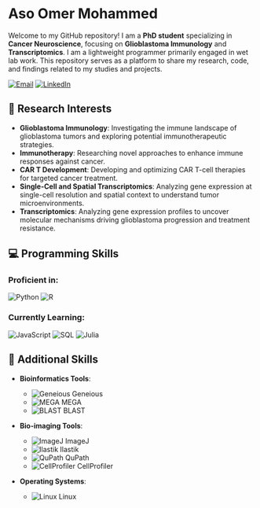 # Aso Omer Mohammed
Welcome to my GitHub repository! I am a **PhD student** specializing in **Cancer Neuroscience**, focusing on **Glioblastoma Immunology** and **Transcriptomics**. I am a lightweight programmer primarily engaged in wet lab work. This repository serves as a platform to share my research, code, and findings related to my studies and projects.

[![Email](https://img.shields.io/badge/Email-aso.mohammed@uniklinik-freiburg.de-blue?logo=mail)](mailto:aso.mohammed@uniklinik-freiburg.de)
[![LinkedIn](https://img.shields.io/badge/LinkedIn-Aso%20Mohammed-blue?logo=linkedin)](https://www.linkedin.com/in/aso-omer-mohammed-3a8897146/)

## 🔬 Research Interests

- **Glioblastoma Immunology**: Investigating the immune landscape of glioblastoma tumors and exploring potential immunotherapeutic strategies.
- **Immunotherapy**: Researching novel approaches to enhance immune responses against cancer.
- **CAR T Development**: Developing and optimizing CAR T-cell therapies for targeted cancer treatment.
- **Single-Cell and Spatial Transcriptomics**: Analyzing gene expression at single-cell resolution and spatial context to understand tumor microenvironments.
- **Transcriptomics**: Analyzing gene expression profiles to uncover molecular mechanisms driving glioblastoma progression and treatment resistance.

## 💻 Programming Skills

### Proficient in:

![Python](https://img.shields.io/badge/python-3670A0?style=for-the-badge&logo=python&logoColor=ffdd54)
![R](https://img.shields.io/badge/r-%23276DC3.svg?style=for-the-badge&logo=r&logoColor=white)

### Currently Learning:

![JavaScript](https://img.shields.io/badge/javascript-%23323330.svg?style=for-the-badge&logo=javascript&logoColor=%23F7DF1E)
![SQL](https://img.shields.io/badge/SQL-003B57?style=for-the-badge&logo=sql&logoColor=white)
![Julia](https://img.shields.io/badge/julia-%23A8B400.svg?style=for-the-badge&logo=julia&logoColor=white)

## 🔧 Additional Skills

- **Bioinformatics Tools**:
  - ![Geneious](https://img.shields.io/badge/Geneious-FFB300?style=for-the-badge&logo=geneious&logoColor=white) Geneious
  - ![MEGA](https://img.shields.io/badge/MEGA-2E2A26?style=for-the-badge&logo=mega&logoColor=white) MEGA
  - ![BLAST](https://img.shields.io/badge/BLAST-5C5C5C?style=for-the-badge&logo=blast&logoColor=white) BLAST

- **Bio-imaging Tools**:
  - ![ImageJ](https://img.shields.io/badge/ImageJ-000000?style=for-the-badge&logo=imagej&logoColor=white) ImageJ
  - ![Ilastik](https://img.shields.io/badge/Ilastik-00A3E0?style=for-the-badge&logo=ilastik&logoColor=white) Ilastik
  - ![QuPath](https://img.shields.io/badge/QuPath-FFB300?style=for-the-badge&logo=qupath&logoColor=white) QuPath
  - ![CellProfiler](https://img.shields.io/badge/CellProfiler-2A9D8F?style=for-the-badge&logo=cellprofiler&logoColor=white) CellProfiler

- **Operating Systems**:
  - ![Linux](https://img.shields.io/badge/Linux-FCC624?style=for-the-badge&logo=linux&logoColor=black) Linux


